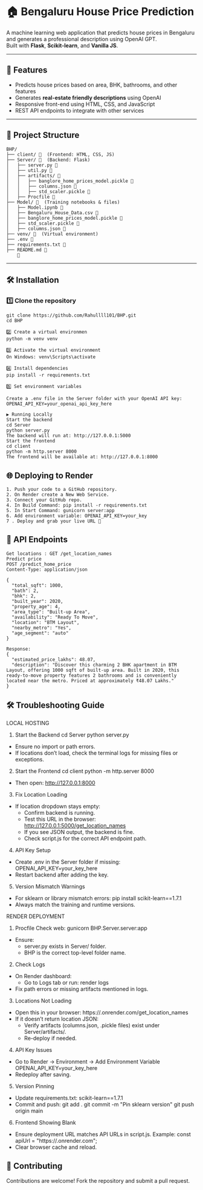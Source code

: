 # 🏠 Bengaluru House Price Prediction

A machine learning web application that predicts house prices in Bengaluru and generates a professional description using OpenAI GPT.  
Built with **Flask**, **Scikit-learn**, and **Vanilla JS**.

---

## 🚀 Features
- Predicts house prices based on area, BHK, bathrooms, and other features  
- Generates **real-estate friendly descriptions** using OpenAI  
- Responsive front-end using HTML, CSS, and JavaScript  
- REST API endpoints to integrate with other services  

---

## 📂 Project Structure
```
BHP/
├── client/ 📁  (Frontend: HTML, CSS, JS)
├── Server/ 📁  (Backend: Flask)
│   ├── server.py 📄
│   ├── util.py 📄
│   ├── artifacts/ 📁
│   │   ├── banglore_home_prices_model.pickle 📄
│   │   ├── columns.json 📄
│   │   ├── std_scaler.pickle 📄
│   ├── Procfile 📄
├── Model/ 📁  (Training notebooks & files)
│   ├── Model.ipynb 📄
│   ├── Bengaluru_House_Data.csv 📄
│   ├── banglore_home_prices_model.pickle 📄
│   ├── std_scaler.pickle 📄
│   ├── columns.json 📄
├── venv/ 📁  (Virtual environment)
├── .env 📄
├── requirements.txt 📄
├── README.md 📄
    📄
```


---

## 🛠 Installation

### 1️⃣ Clone the repository
```
git clone https://github.com/Rahullll101/BHP.git
cd BHP

2️⃣ Create a virtual environmen
python -m venv venv

3️⃣ Activate the virtual environment
On Windows: venv\Scripts\activate

4️⃣ Install dependencies
pip install -r requirements.txt

5️⃣ Set environment variables

Create a .env file in the Server folder with your OpenAI API key:
OPENAI_API_KEY=your_openai_api_key_here

▶ Running Locally
Start the backend
cd Server
python server.py
The backend will run at: http://127.0.0.1:5000
Start the frontend
cd client
python -m http.server 8000
The frontend will be available at: http://127.0.0.1:8000
```
## 🌐 Deploying to Render
```
1. Push your code to a GitHub repository.
2. On Render create a New Web Service.
3. Connect your GitHub repo.
4. In Build Command: pip install -r requirements.txt
5. In Start Command: gunicorn server:app
6. Add environment variable: OPENAI_API_KEY=your_key
7 . Deploy and grab your live URL 🚀
```

## 🧪 API Endpoints
```
Get locations : GET /get_location_names
Predict price
POST /predict_home_price
Content-Type: application/json

{
  "total_sqft": 1000,
  "bath": 2,
  "bhk": 2,
  "built_year": 2020,
  "property_age": 4,
  "area_type": "Built-up Area",
  "availability": "Ready To Move",
  "location": "BTM Layout",
  "nearby_metro": "Yes",
  "age_segment": "auto"
}

Response:
{
  "estimated_price_lakhs": 48.07,
  "description": "Discover this charming 2 BHK apartment in BTM Layout, offering 1000 sqft of built-up area. Built in 2020, this ready-to-move property features 2 bathrooms and is conveniently located near the metro. Priced at approximately ₹48.07 Lakhs."
}
```
## 🛠 Troubleshooting Guide

LOCAL HOSTING

1. Start the Backend
cd Server
python server.py
- Ensure no import or path errors.
- If locations don’t load, check the terminal logs for missing files or exceptions.

2. Start the Frontend
cd client
python -m http.server 8000
- Then open:
http://127.0.0.1:8000

3. Fix Location Loading
- If location dropdown stays empty:
  - Confirm backend is running.
  - Test this URL in the browser:
    http://127.0.0.1:5000/get_location_names
  - If you see JSON output, the backend is fine.
  - Check script.js for the correct API endpoint path.

4. API Key Setup
- Create .env in the Server folder if missing:
  OPENAI_API_KEY=your_key_here
- Restart backend after adding the key.

5. Version Mismatch Warnings
- For sklearn or library mismatch errors:
  pip install scikit-learn==1.7.1
- Always match the training and runtime versions.



RENDER DEPLOYMENT

1. Procfile Check
web: gunicorn BHP.Server.server:app
- Ensure:
  - server.py exists in Server/ folder.
  - BHP is the correct top-level folder name.

2. Check Logs
- On Render dashboard:
  - Go to Logs tab or run:
    render logs
- Fix path errors or missing artifacts mentioned in logs.

3. Locations Not Loading
- Open this in your browser:
  https://<your-app-name>.onrender.com/get_location_names
- If it doesn’t return location JSON:
  - Verify artifacts (columns.json, .pickle files) exist under Server/artifacts/.
  - Re-deploy if needed.

4. API Key Issues
- Go to Render → Environment → Add Environment Variable
  OPENAI_API_KEY=your_key_here
- Redeploy after saving.

5. Version Pinning
- Update requirements.txt:
  scikit-learn==1.7.1
- Commit and push:
  git add .
  git commit -m "Pin sklearn version"
  git push origin main

6. Frontend Showing Blank
- Ensure deployment URL matches API URLs in script.js.
  Example:
  const apiUrl = "https://<your-app-name>.onrender.com";
- Clear browser cache and reload.


## 🤝 Contributing

Contributions are welcome! Fork the repository and submit a pull request.
